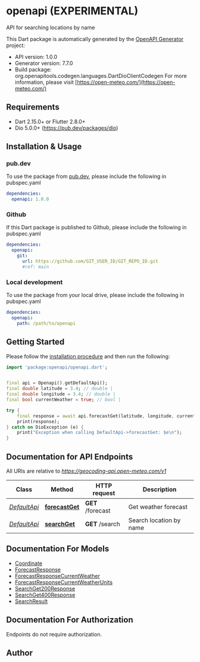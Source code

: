 # openapi (EXPERIMENTAL)
API for searching locations by name

This Dart package is automatically generated by the [OpenAPI Generator](https://openapi-generator.tech) project:

- API version: 1.0.0
- Generator version: 7.7.0
- Build package: org.openapitools.codegen.languages.DartDioClientCodegen
For more information, please visit [https://open-meteo.com/](https://open-meteo.com/)

## Requirements

* Dart 2.15.0+ or Flutter 2.8.0+
* Dio 5.0.0+ (https://pub.dev/packages/dio)

## Installation & Usage

### pub.dev
To use the package from [pub.dev](https://pub.dev), please include the following in pubspec.yaml
```yaml
dependencies:
  openapi: 1.0.0
```

### Github
If this Dart package is published to Github, please include the following in pubspec.yaml
```yaml
dependencies:
  openapi:
    git:
      url: https://github.com/GIT_USER_ID/GIT_REPO_ID.git
      #ref: main
```

### Local development
To use the package from your local drive, please include the following in pubspec.yaml
```yaml
dependencies:
  openapi:
    path: /path/to/openapi
```

## Getting Started

Please follow the [installation procedure](#installation--usage) and then run the following:

```dart
import 'package:openapi/openapi.dart';


final api = Openapi().getDefaultApi();
final double latitude = 3.4; // double | 
final double longitude = 3.4; // double | 
final bool currentWeather = true; // bool | 

try {
    final response = await api.forecastGet(latitude, longitude, currentWeather);
    print(response);
} catch on DioException (e) {
    print("Exception when calling DefaultApi->forecastGet: $e\n");
}

```

## Documentation for API Endpoints

All URIs are relative to *https://geocoding-api.open-meteo.com/v1*

Class | Method | HTTP request | Description
------------ | ------------- | ------------- | -------------
[*DefaultApi*](doc/DefaultApi.md) | [**forecastGet**](doc/DefaultApi.md#forecastget) | **GET** /forecast | Get weather forecast
[*DefaultApi*](doc/DefaultApi.md) | [**searchGet**](doc/DefaultApi.md#searchget) | **GET** /search | Search location by name


## Documentation For Models

 - [Coordinate](doc/Coordinate.md)
 - [ForecastResponse](doc/ForecastResponse.md)
 - [ForecastResponseCurrentWeather](doc/ForecastResponseCurrentWeather.md)
 - [ForecastResponseCurrentWeatherUnits](doc/ForecastResponseCurrentWeatherUnits.md)
 - [SearchGet200Response](doc/SearchGet200Response.md)
 - [SearchGet400Response](doc/SearchGet400Response.md)
 - [SearchResult](doc/SearchResult.md)


## Documentation For Authorization

Endpoints do not require authorization.


## Author



